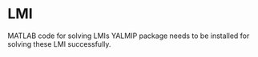 # LMI
MATLAB code for solving LMIs
YALMIP package needs to be installed for solving these LMI successfully.
